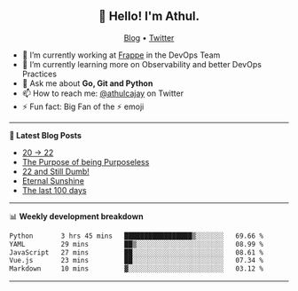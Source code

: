 <h2 align="center">👋 Hello! I'm Athul.</h2>
<p align="center">
  <a href="https://blog.athulcyriac.in">Blog</a> •
  <a href="https://twitter.com/athulcajay">Twitter</a>
</p>


- 🔭 I’m currently working at [Frappe](https://frappe.io) in the DevOps Team
- 🌱 I’m currently learning more on Observability and better DevOps Practices
- 💬 Ask me about **Go, Git and Python**
- 📫 How to reach me: [@athulcajay](https://twitter.com/athulcajay) on Twitter
- ⚡ Fun fact: Big Fan of the :zap: emoji

-------

**📝 Latest Blog Posts**

<!-- BLOG-POST-LIST:START -->
- [20 → 22](https://blog.athulcyriac.in/blog/20-and-22/)
- [The Purpose of being Purposeless](https://blog.athulcyriac.in/blog/purpose/)
- [22 and Still Dumb!](https://blog.athulcyriac.in/blog/2022/)
- [Eternal Sunshine](https://blog.athulcyriac.in/blog/college-trip/)
- [The last 100 days](https://blog.athulcyriac.in/blog/final-year/)
<!-- BLOG-POST-LIST:END -->

-------

📊 **Weekly development breakdown**
<!--START_SECTION:waka-->

```txt
Python       3 hrs 45 mins   █████████████████▒░░░░░░░   69.66 %
YAML         29 mins         ██▒░░░░░░░░░░░░░░░░░░░░░░   08.99 %
JavaScript   27 mins         ██░░░░░░░░░░░░░░░░░░░░░░░   08.61 %
Vue.js       23 mins         ██░░░░░░░░░░░░░░░░░░░░░░░   07.34 %
Markdown     10 mins         ▓░░░░░░░░░░░░░░░░░░░░░░░░   03.12 %
```

<!--END_SECTION:waka-->

-------
